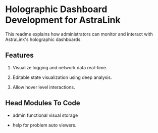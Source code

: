 # Holographic Dashboard Development for AstraLink

This readme explains how administrators can monitor and interact with AstraLink's holographic dashboards.

## Features

1. Visualize logging and network data real-time.

2. Editable state visualization using deep analysis.

3. Allow hover level interactions.

## Head Modules To Code
- admin functional visual storage

- help for problem auto viewers.